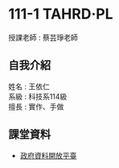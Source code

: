 # 111-1 TAHRD·PL
授課老師 : 蔡芸琤老師<br />

自我介紹
-------------
姓名 : 王依仁<br />
系級 : 科技系114級 <br />
擅長 : 實作、手做

課堂資料
-------------
- [政府資料開放平臺](https://data.gov.tw/datasets/search?p=1&size=10&s=dataset_view_times_desc&rct=283)
